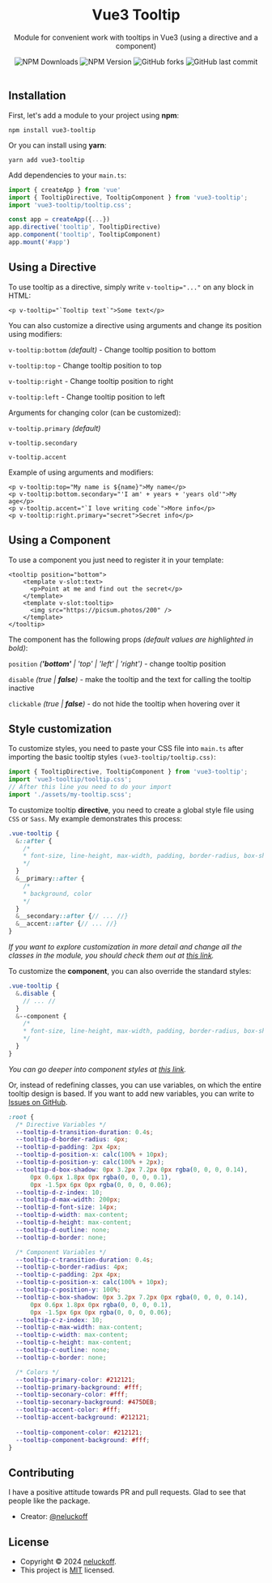 <div align="center">
    <h1>Vue3 Tooltip</h1>
    <p>Module for convenient work with tooltips in Vue3 (using a directive and a component)</p>
    <span>
        <img alt="NPM Downloads" src="https://img.shields.io/npm/dt/vue3-tooltip">
        <img alt="NPM Version" src="https://img.shields.io/npm/v/vue3-tooltip">
        <img alt="GitHub forks" src="https://img.shields.io/github/forks/neluckoff/vue3-tooltip">
        <img alt="GitHub last commit" src="https://img.shields.io/github/last-commit/neluckoff/vue3-tooltip">
    </span>
</div>
&nbsp;

## Installation
First, let's add a module to your project using **npm**:

```shell
npm install vue3-tooltip
```
Or you can install using **yarn**:

```shell
yarn add vue3-tooltip
```

Add dependencies to your `main.ts`:

```js
import { createApp } from 'vue'
import { TooltipDirective, TooltipComponent } from 'vue3-tooltip';
import 'vue3-tooltip/tooltip.css';

const app = createApp({...})
app.directive('tooltip', TooltipDirective)
app.component('tooltip', TooltipComponent)
app.mount('#app')
```

## Using a Directive
To use tooltip as a directive, simply write `v-tooltip="..."` on any block in HTML:

```vue
<p v-tooltip="`Tooltip text`">Some text</p>
```

You can also customize a directive using arguments and change its position using modifiers:

`v-tooltip:bottom` *(default)* - Change tooltip position to bottom

`v-tooltip:top` - Change tooltip position to top

`v-tooltip:right` - Change tooltip position to right

`v-tooltip:left` - Change tooltip position to left

Arguments for changing color (can be customized):

`v-tooltip.primary` *(default)*

`v-tooltip.secondary` 

`v-tooltip.accent`

Example of using arguments and modifiers:

```vue
<p v-tooltip:top="My name is ${name}">My name</p>
<p v-tooltip:bottom.secondary="'I am' + years + 'years old'">My age</p>
<p v-tooltip.accent="`I love writing code`">More info</p>
<p v-tooltip:right.primary="secret">Secret info</p>
```

## Using a Component
To use a component you just need to register it in your template:

```vue
<tooltip position="bottom">
    <template v-slot:text>
      <p>Point at me and find out the secret</p>
    </template>
    <template v-slot:tooltip>
      <img src="https://picsum.photos/200" />
    </template>
</tooltip>
```

The component has the following props *(default values are highlighted in bold)*:

`position` *(**'bottom'** | 'top' | 'left' | 'right')* - change tooltip position

`disable` *(true | **false**)* - make the tooltip and the text for calling the tooltip inactive

`clickable` *(true | **false**)* - do not hide the tooltip when hovering over it

## Style customization
To customize styles, you need to paste your CSS file into `main.ts` after importing the basic tooltip styles `(vue3-tooltip/tooltip.css)`:

```js
import { TooltipDirective, TooltipComponent } from 'vue3-tooltip';
import 'vue3-tooltip/tooltip.css';
// After this line you need to do your import
import './assets/my-tooltip.scss';
```

To customize tooltip **directive**, you need to create a global style file using `CSS` or `Sass`. My example demonstrates this process:

```scss
.vue-tooltip {
  &::after {
    /*
    * font-size, line-height, max-width, padding, border-radius, box-shadow, transition
    */
  }
  &__primary::after {
    /*
    * background, color
    */
  }
  &__secondary::after {// ... //}
  &__accent::after {// ... //}
}
```

*If you want to explore customization in more detail and change all the classes in the module, you should check them out at [this link](https://github.com/neluckoff/vue3-tooltip/blob/master/src/assets/_directive.css).*

To customize the **component**, you can also override the standard styles:

```scss
.vue-tooltip {
  &.disable {
    // ... //
  }
  &--component {
    /*
    * font-size, line-height, max-width, padding, border-radius, box-shadow, transition
    */
  }
}
```

*You can go deeper into component styles at [this link](https://github.com/neluckoff/vue3-tooltip/blob/master/src/assets/_component.css).*

Or, instead of redefining classes, you can use variables, on which the entire tooltip design is based. If you want to add new variables, you can write to [Issues on GitHub](https://github.com/neluckoff/vue3-tooltip/issues).

```css
:root {
  /* Directive Variables */
  --tooltip-d-transition-duration: 0.4s;
  --tooltip-d-border-radius: 4px;
  --tooltip-d-padding: 2px 4px;
  --tooltip-d-position-x: calc(100% + 10px);
  --tooltip-d-position-y: calc(100% + 2px);
  --tooltip-d-box-shadow: 0px 3.2px 7.2px 0px rgba(0, 0, 0, 0.14),
      0px 0.6px 1.8px 0px rgba(0, 0, 0, 0.1),
      0px -1.5px 6px 0px rgba(0, 0, 0, 0.06);
  --tooltip-d-z-index: 10;
  --tooltip-d-max-width: 200px;
  --tooltip-d-font-size: 14px;
  --tooltip-d-width: max-content;
  --tooltip-d-height: max-content;
  --tooltip-d-outline: none;
  --tooltip-d-border: none;

  /* Component Variables */
  --tooltip-c-transition-duration: 0.4s;
  --tooltip-c-border-radius: 4px;
  --tooltip-c-padding: 2px 4px;
  --tooltip-c-position-x: calc(100% + 10px);
  --tooltip-c-position-y: 100%;
  --tooltip-c-box-shadow: 0px 3.2px 7.2px 0px rgba(0, 0, 0, 0.14),
      0px 0.6px 1.8px 0px rgba(0, 0, 0, 0.1),
      0px -1.5px 6px 0px rgba(0, 0, 0, 0.06);
  --tooltip-c-z-index: 10;
  --tooltip-c-max-width: max-content;
  --tooltip-c-width: max-content;
  --tooltip-c-height: max-content;
  --tooltip-c-outline: none;
  --tooltip-c-border: none;

  /* Colors */
  --tooltip-primary-color: #212121;
  --tooltip-primary-background: #fff;
  --tooltip-seconary-color: #fff;
  --tooltip-seconary-background: #475DEB;
  --tooltip-accent-color: #fff;
  --tooltip-accent-background: #212121;
  
  --tooltip-component-color: #212121;
  --tooltip-component-background: #fff;
}
```

## Contributing
I have a positive attitude towards PR and pull requests. Glad to see that people like the package.

- Creator: [@neluckoff](https://github.com/neluckoff)

## License

- Copyright © 2024 [neluckoff](https://github.com/neluckoff).
- This project is [MIT](https://github.com/neluckoff/vue3-tooltip/blob/master/LICENSE.md) licensed.